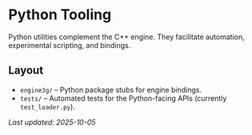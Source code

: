 # Python Tooling

Python utilities complement the C++ engine. They facilitate automation, experimental scripting, and bindings.

## Layout
- `engine3g/` – Python package stubs for engine bindings.
- `tests/` – Automated tests for the Python-facing APIs (currently `test_loader.py`).

_Last updated: 2025-10-05_
